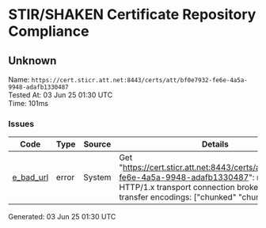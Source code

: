 # STIR/SHAKEN Certificate Repository Compliance

## Unknown

Name: `https://cert.sticr.att.net:8443/certs/att/bf0e7932-fe6e-4a5a-9948-adafb1330487`\
Tested At: 03 Jun 25 01:30 UTC\
Time: 101ms

### Issues

| Code | Type | Source | Details |
|------|------|--------|---------|
| [e_bad_url](../../ISSUES/e_bad_url/README.md) | error | System | Get "https://cert.sticr.att.net:8443/certs/att/bf0e7932-fe6e-4a5a-9948-adafb1330487": net/http: HTTP/1.x transport connection broken: too many transfer encodings: ["chunked" "chunked"] |

Generated: 03 Jun 25 01:30 UTC
